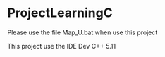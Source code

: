 # ProjectLearningC
Please use the file Map_U.bat when use this project

This project use the IDE Dev C++ 5.11